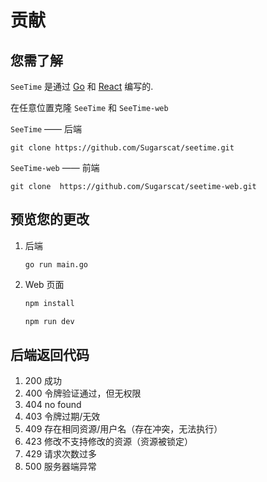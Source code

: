 # 贡献

## 您需了解

`SeeTime` 是通过 [Go](https://golang.org/) 和 [React](https://reactjs.org/) 编写的.

在任意位置克隆 `SeeTime` 和 `SeeTime-web`

`SeeTime` —— 后端
```
git clone https://github.com/Sugarscat/seetime.git
```
`SeeTime-web` —— 前端
```
git clone  https://github.com/Sugarscat/seetime-web.git
```

## 预览您的更改

1. 后端
    ```
   go run main.go
   ```

2. Web 页面
    ```sh
    npm install
    ```

    ```sh
    npm run dev
    ```

## 后端返回代码

1. 200 成功
2. 400 令牌验证通过，但无权限 
3. 404 no found 
4. 403 令牌过期/无效 
5. 409 存在相同资源/用户名（存在冲突，无法执行） 
6. 423 修改不支持修改的资源（资源被锁定） 
7. 429 请求次数过多 
8. 500 服务器端异常
